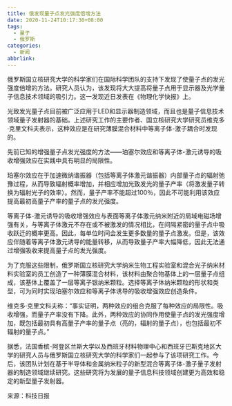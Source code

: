 ```yaml
---
title: 俄发现量子点发光强度倍增方法
date: 2020-11-24T10:17:30+08:00
tags:
  - 量子
  - 俄罗斯
categories:
  - 新闻
abbrlink:
---
```


俄罗斯国立核研究大学的科学家们在国际科学团队的支持下发现了使量子点的发光强度倍增的方法。研究人员认为，该发现将大大提高将量子点用于显示器及光学量子信息技术领域的吸引力。这一发现近日发表在《物理化学快报》上。

光致发光量子点目前被广泛应用于LED和显示器制造领域，而且也是量子信息技术领域量子发射器的基础。上述研究工作的主要作者、国立核研究大学研究员维克多·克里文科夫表示，这种效应是在研究薄膜混合材料中等离子体-激子耦合时发现的。

先前已知的增强量子点发光强度的方法——珀塞尔效应和等离子体-激元诱导的吸收增强效应在实践中具有明显的局限性。

珀塞尔效应在于加速微纳谐振器（包括等离子体激元谐振器）内部量子点的辐射弛豫过程，从而导致辐射概率增加，并相应增加光致发光的量子产率（将激发量子转换为辐射光子的效率）。然而，量子产率不能超过100％，因此不可能利用该效应提高最初高量子产率的量子点的发光强度。

等离子体-激元诱导的吸收增强效应与表面等离子体激元纳米附近的局域电磁场增强有关，与等离子体激元不存在或不被激发的情况相比，在间隔紧密的量子点中吸收跃迁的概率更高。因此，每单位时间会发生更多数量的量子点激发。但是，该效应伴随着等离子体激元诱导的能量转移，从而导致量子产率大幅降低，因此无法通过增强吸收来提高量子点的发光强度。

为了克服这些限制，俄罗斯国立核研究大学纳米生物工程实验室和混合光子纳米材料实验室的员工创造了一种薄膜混合材料，该材料由聚合物基体上的一层量子点组成，该基体上覆盖了一层等离子银纳米颗粒。选择等离子体纳米颗粒的形状和类型，可为同时实现珀塞尔效应和等离子体诱导的吸收增强效应创造条件。

维克多·克里文科夫称：“事实证明，两种效应的组合克服了每种效应的局限性。吸收增强，而量子产率没有下降。此外，两种效应的协同作用使量子点的发光强度增加，既包括最初具有高量子产率的量子点（亮的，辐射的量子点），也包括最初不辐射的量子点。”

据悉，法国香槟-阿登区兰斯大学以及西班牙材料物理中心和西班牙巴斯克地区大学的研究人员与俄罗斯国立核研究大学的科学家们一起参与了该项研究工作。今后，该团队计划在基于半导体和金属纳米粒子的新型混合等离子体-激子量子发射器的制造领域继续研究。这些研究将为发展的量子信息科技领域创建更为高效和稳定的新型量子发射器。

来源：科技日报